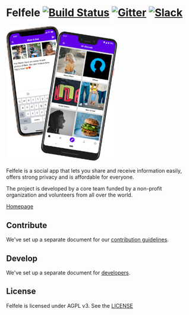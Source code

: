 Felfele [![Build Status](https://travis-ci.org/felfele/felfele.svg?branch=master)](https://travis-ci.org/felfele/felfele)
[![Gitter](https://badges.gitter.im/felfele/purple-lounge.svg)](https://gitter.im/felfele/purple-lounge)
[![Slack](https://img.shields.io/badge/chat-on%20slack-blueviolet.svg)](https://join.slack.com/t/felfele/shared_invite/enQtNTM1MjUwNTI1NzI5LTY5Yjg0YmVjN2MyN2MzMzc0Y2RkMGRiYzE0N2U0ZjgwNmYxMTQ3YjUwMDg1MGFiZTZlMWViZjU2MWJjY2Y0OTY)
=======

[<img src="screenshot-mobile.png" width=300>](screenshot-mobile.png)

Felfele is a social app that lets you share and receive information easily, offers strong privacy and is affordable for everyone.

The project is developed by a core team funded by a non-profit organization and volunteers from all over the world.

[Homepage](https://felfele.org/)

Contribute
--------------------

We've set up a separate document for our
[contribution guidelines](https://github.com/felfele/felfele/blob/master/CONTRIBUTING.md).

Develop
--------------------

We've set up a separate document for
[developers](https://github.com/felfele/felfele/blob/master/DEVELOPERS.md).

License
--------------------

Felfele is licensed under AGPL v3. See the [LICENSE](https://github.com/felfele/felfele/blob/master/LICENSE)

